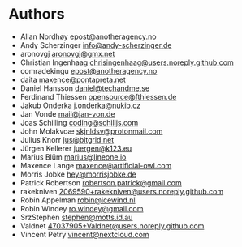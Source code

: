 <!--
  - SPDX-FileCopyrightText: 2024 Nextcloud GmbH and Nextcloud contributors
  - SPDX-License-Identifier: AGPL-3.0-or-later
-->
# Authors

- Allan Nordhøy <epost@anotheragency.no>
- Andy Scherzinger <info@andy-scherzinger.de>
- aronovgj <aronovgj@gmx.net>
- Christian Ingenhaag <chrisingenhaag@users.noreply.github.com>
- comradekingu <epost@anotheragency.no>
- daita <maxence@pontapreta.net>
- Daniel Hansson <daniel@techandme.se>
- Ferdinand Thiessen <opensource@fthiessen.de>
- Jakub Onderka <j.onderka@nukib.cz>
- Jan Vonde <mail@jan-von.de>
- Joas Schilling <coding@schilljs.com>
- John Molakvoæ <skjnldsv@protonmail.com>
- Julius Knorr <jus@bitgrid.net>
- Jürgen Kellerer <juergen@k123.eu>
- Marius Blüm <marius@lineone.io>
- Maxence Lange <maxence@artificial-owl.com>
- Morris Jobke <hey@morrisjobke.de>
- Patrick Robertson <robertson.patrick@gmail.com>
- rakekniven <2069590+rakekniven@users.noreply.github.com>
- Robin Appelman <robin@icewind.nl>
- Robin Windey <ro.windey@gmail.com>
- SrzStephen <stephen@motts.id.au>
- Valdnet <47037905+Valdnet@users.noreply.github.com>
- Vincent Petry <vincent@nextcloud.com>
